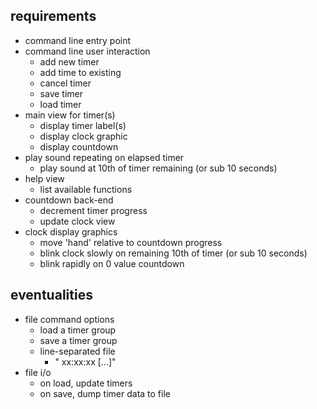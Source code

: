 ## requirements
- command line entry point
- command line user interaction
  - add new timer
  - add time to existing
  - cancel timer
  - save timer
  - load timer
- main view for timer(s)
  - display timer label(s)
  - display clock graphic
  - display countdown
- play sound repeating on elapsed timer
  - play sound at 10th of timer remaining (or sub 10 seconds)
- help view
  - list available functions
- countdown back-end
  - decrement timer progress
  - update clock view
- clock display graphics
  - move 'hand' relative to countdown progress
  - blink clock slowly on remaining 10th of timer (or sub 10 seconds)
  - blink rapidly on 0 value countdown

## eventualities
- file command options
  - load a timer group
  - save a timer group
  - line-separated file
    - "<group-name> <label-1> xx:xx:xx [...]"
- file i/o
  - on load, update timers
  - on save, dump timer data to file
